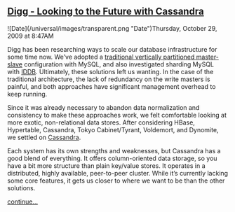 ## [Digg - Looking to the Future with Cassandra](/blog/2009/10/29/digg-looking-to-the-future-with-cassandra.html)

<div class="journal-entry-tag journal-entry-tag-post-title"><span class="posted-on">![Date](/universal/images/transparent.png "Date")Thursday, October 29, 2009 at 8:47AM</span></div>

<div class="body">

Digg has been researching ways to scale our database infrastructure for some time now. We’ve adopted a [traditional vertically partitioned master-slave](http://blog.digg.com/?p=213) configuration with MySQL, and also investigated sharding MySQL with [IDDB](http://blog.digg.com/?p=607). Ultimately, these solutions left us wanting. In the case of the traditional architecture, the lack of redundancy on the write masters is painful, and both approaches have significant management overhead to keep running.

Since it was already necessary to abandon data normalization and consistency to make these approaches work, we felt comfortable looking at more exotic, non-relational data stores. After considering HBase, Hypertable, Cassandra, Tokyo Cabinet/Tyrant, Voldemort, and Dynomite, we settled on [Cassandra](http://incubator.apache.org/cassandra/).

Each system has its own strengths and weaknesses, but Cassandra has a good blend of everything. It offers column-oriented data storage, so you have a bit more structure than plain key/value stores. It operates in a distributed, highly available, peer-to-peer cluster. While it’s currently lacking some core features, it gets us closer to where we want to be than the other solutions.

[continue...](http://blog.digg.com/?p=966) 

</div>